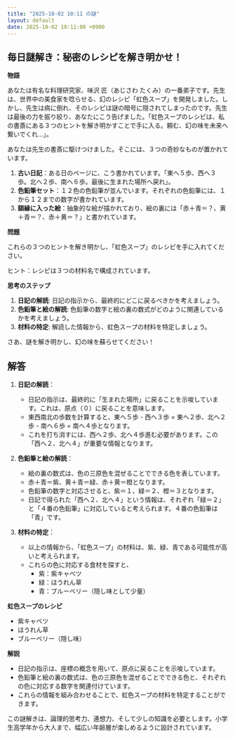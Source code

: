 ```yaml
---
title: "2025-10-02 10:11 の謎"
layout: default
date: 2025-10-02 10:11:00 +0900
---
```

## 毎日謎解き：秘密のレシピを解き明かせ！

**物語**

あなたは有名な料理研究家、味沢 匠（あじさわ たくみ）の一番弟子です。先生は、世界中の美食家を唸らせる、幻のレシピ「虹色スープ」を開発しました。しかし、先生は病に倒れ、そのレシピは謎の暗号に隠されてしまったのです。先生は最後の力を振り絞り、あなたにこう告げました。「虹色スープのレシピは、私の書斎にある３つのヒントを解き明かすことで手に入る。頼む、幻の味を未来へ繋いでくれ…」。

あなたは先生の書斎に駆けつけました。そこには、３つの奇妙なものが置かれています。

1.  **古い日記**：ある日のページに、こう書かれています。「東へ５歩、西へ３歩。北へ２歩、南へ６歩。最後に生まれた場所へ戻れ」。
2.  **色鉛筆セット**：１２色の色鉛筆が並んでいます。それぞれの色鉛筆には、１から１２までの数字が書かれています。
3.  **額縁に入った絵**：抽象的な絵が描かれており、絵の裏には「赤＋青＝？、黄＋青＝？、赤＋黄＝？」と書かれています。

**問題**

これらの３つのヒントを解き明かし、「虹色スープ」のレシピを手に入れてください。

ヒント：レシピは３つの材料名で構成されています。

**思考のステップ**

1.  **日記の解読**: 日記の指示から、最終的にどこに戻るべきかを考えましょう。
2.  **色鉛筆と絵の解読**: 色鉛筆の数字と絵の裏の数式がどのように関連しているかを考えましょう。
3.  **材料の特定**: 解読した情報から、虹色スープの材料を特定しましょう。

さあ、謎を解き明かし、幻の味を蘇らせてください！

## 解答

1.  **日記の解読**：
    *   日記の指示は、最終的に「生まれた場所」に戻ることを示唆しています。これは、原点（０）に戻ることを意味します。
    *   東西南北の歩数を計算すると、東へ５歩 - 西へ３歩 = 東へ２歩、北へ２歩 - 南へ６歩 = 南へ４歩となります。
    *   これを打ち消すには、西へ２歩、北へ４歩進む必要があります。この「西へ２、北へ４」が重要な情報となります。

2.  **色鉛筆と絵の解読**：
    *   絵の裏の数式は、色の三原色を混ぜることでできる色を表しています。
    *   赤＋青＝紫、黄＋青＝緑、赤＋黄＝橙となります。
    *   色鉛筆の数字と対応させると、紫＝１、緑＝２、橙＝３となります。
    *   日記で得られた「西へ２、北へ４」という情報は、それぞれ「緑＝２」と「４番の色鉛筆」に対応していると考えられます。４番の色鉛筆は「青」です。

3.  **材料の特定**：
    *   以上の情報から、「虹色スープ」の材料は、紫、緑、青である可能性が高いと考えられます。
    *   これらの色に対応する食材を探すと、
        *   紫：紫キャベツ
        *   緑：ほうれん草
        *   青：ブルーベリー（隠し味として少量）

**虹色スープのレシピ**

*   紫キャベツ
*   ほうれん草
*   ブルーベリー（隠し味）

**解説**

*   日記の指示は、座標の概念を用いて、原点に戻ることを示唆しています。
*   色鉛筆と絵の裏の数式は、色の三原色を混ぜることでできる色と、それぞれの色に対応する数字を関連付けています。
*   これらの情報を組み合わせることで、虹色スープの材料を特定することができます。

この謎解きは、論理的思考力、連想力、そして少しの知識を必要とします。小学生高学年から大人まで、幅広い年齢層が楽しめるように設計されています。
